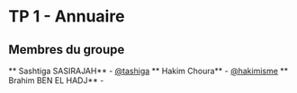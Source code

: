 # TP 1 - Annuaire

## Membres du groupe 

  ** Sashtiga SASIRAJAH** - [@tashiga]()
  ** Hakim Choura** - [@hakimisme]()
  ** Brahim BEN EL HADJ** - []()

  
